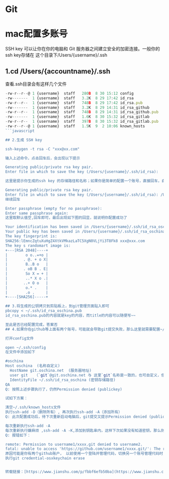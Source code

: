 # Git

# mac配置多账号

SSH key 可以让你在你的电脑和 Git 服务器之间建立安全的加密连接。一般你的ssh key存储在 这个目录下/Users/{username}/.ssh

## 1.cd /Users/{accountname}/.ssh

查看.ssh目录会有这样几个文件

```javascript
-rw-r--r--@ 1 {username}  staff   280B  8 30 15:12 config    
-rw-------  1 {username}  staff   3.2K  8 29 17:42 id_rsa
-rw-r--r--  1 {username}  staff   748B  8 29 17:42 id_rsa.pub
-rw-------  1 {username}  staff   3.2K  8 29 14:31 id_rsa_github
-rw-r--r--  1 {username}  staff   748B  8 29 14:31 id_rsa_github.pub
-rw-------  1 {username}  staff   1.6K  8 30 15:32 id_rsa_gitlab
-rw-r--r--  1 {username}  staff   397B  8 30 15:32 id_rsa_gitlab.pub
-rw-r--r--@ 1 {username}  staff   1.5K  9  2 10:06 known_hosts
```javascript

## 2.生成 SSH key

ssh-keygen -t rsa -C "xxx@xx.com"

输入上述命令，点击回车后，会出现以下提示

Generating public/private rsa key pair.
Enter file in which to save the key (/Users/{username}/.ssh/id_rsa):

这里是提示你生成的ssh key 的存储路径和名称；如果你是简单的配置一个账号，直接回车，自动取默认路径和名称。如何你是为多个git账号配置私钥/公钥，你需要自己指定路径和名称，笔者用的是id_rsa_oschina,名称可自己定义，具体如下：

Generating public/private rsa key pair.  
Enter file in which to save the key (/Users/{username}/.ssh/id_rsa): /Users/{username}/.ssh/id_rsa_oschina
继续回车

Enter passphrase (empty for no passphrase):
Enter same passphrase again:
这里取默认值空,回车即可，最后出现如下图的回显，就说明你配置成功了

Your identification has been saved in /Users/{username}/.ssh/id_rsa_oschina.
Your public key has been saved in /Users/{username}/.ssh/id_rsa_oschina.pub.
The key fingerprint is:
SHA256:lEmncZqtuXuHgZ4XtkVMkazLaTC5XgN0VLjYi3T8Fk8 xxx@xxx.com
The key s randomart image is:
+---[RSA 2048]----+
|        o o..=+o |
|       . @. + o X|
|        B..B o   |
|       . oB B . E|
|        So X = + |
|        ..* X o .|
|       ..+ O o   |
|        o.* .    |
|        .o .     |
+----[SHA256]-----+

## 3.将生成的公钥拷贝到剪贴板上，到git管理页面贴入即可
pbcopy < ~/.ssh/id_rsa_oschina.pub
id_rsa_oschina.pub的内容就是key的内容，而title的内容可以随便写~~

至此是否已经配置完成，答案否
## 4.如果你在github等上面有两个账号，可能就会导致git提交失败，那么这里就需要配置~/.ssh/config这个文件

打开config文件

open ~/.ssh/config
在文件中添加如下

#oschina
Host oschina  (名称自定义)
  HostName git.oschina.net  (服务器地址)
  user git   （`git`@git.oschina.net 与 这里`git`名称是一致的，也可自定义，但不建议修改）
  IdentityFile ~/.ssh/id_rsa_oschina (密钥存储路径)
QA
Q: 按照上述步骤执行了，仍然Permission denied (publickey)

试如下方案：

清空~/.ssh/known_hosts文件
执行ssh-add -D（删除所有）, 再次执行ssh-add -A（添加所有）
Q: 此次配置成功后，待下次重新启动电脑后，git提交又提示Permission denied (publickey)

每次重新执行ssh-add -A
每次重新执行嫌麻烦 ,ssh-add -A -K,添加到钥匙串内，这样下次如果没有知道密钥，那么则会自动取钥匙中存取的密钥
Q: 报错如下：

remote: Permission to username1/xxxx.git denied to username2.
fatal: unable to access 'https://github.com/username1/xxxx.git/': The requested URL returned error: 403
原因可能是你有两个github账户， 以前使用一个登陆并管理代码，切换另一个账号管理代码时， 钥匙串存储仍然是第一个用户的密码
执行git credential-osxkeychain erase


转载链接：[https://www.jianshu.com/p/fbbf6efb50ba](https://www.jianshu.com/p/fbbf6efb50ba)
